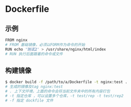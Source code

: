 # Dockerfile

## 示例

```bash
FROM nginx
# FROM 基础镜像，必须以FORM作为命令的开始
RUN echo '测试2' > /usr/share/nginx/html/index
# RUN 执行后面跟着的命令或文件
```

## 构建镜像

```bash
$ docker build -f /path/to/a/Dockerfile -t nginx:test .
# 生成的镜像及tag nginx:test
# . 上下文环境，上面的命令会将当前文件夹中的所有内容打包
# -t 指定仓库 ，可以设置多个仓库，-t test/rep -t test/rep2
# -f 指定 dockfile 文件
```
